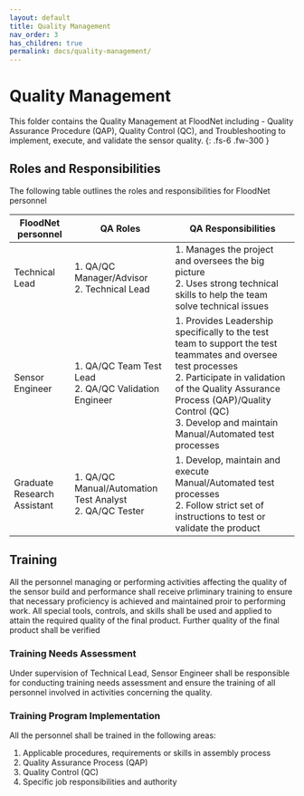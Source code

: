 ```yaml
---
layout: default
title: Quality Management
nav_order: 3
has_children: true
permalink: docs/quality-management/
---
```


# Quality Management

This folder contains the Quality Management at FloodNet including - Quality Assurance Procedure (QAP), Quality Control (QC), and Troubleshooting to implement, execute, and validate the sensor quality.
{: .fs-6 .fw-300 }


<h2>Roles and Responsibilities</h2>

The following table outlines the roles and responsibilities for FloodNet personnel

| FloodNet personnel          | QA Roles                                                     | QA Responsibilities                                          |
| --------------------------- | ------------------------------------------------------------ | ------------------------------------------------------------ |
| Technical Lead              | 1. QA/QC Manager/Advisor <br />2. Technical Lead             | 1. Manages the project and oversees the big picture<br />2. Uses strong technical skills to help the team solve technical issues |
| Sensor Engineer             | 1. QA/QC Team Test Lead <br />2. QA/QC Validation Engineer <br /> | 1. Provides Leadership specifically to the test team to support the test teammates and oversee test processes<br /> 2. Participate in validation of the Quality Assurance Process (QAP)/Quality Control (QC)<br /> 3. Develop and maintain Manual/Automated test processes |
| Graduate Research Assistant | 1. QA/QC Manual/Automation Test Analyst <br />2. QA/QC Tester | 1. Develop, maintain and execute Manual/Automated test processes <br />2. Follow strict set of instructions to test or validate the product |



<h2>Training</h2>

All the personnel managing or performing activities affecting the quality of the sensor build and performance shall receive prliminary training to ensure that necessary proficiency is achieved and maintained proir to performing work. All special tools, controls, and skills shall be used and applied to attain the required quality of the final product. Further quality of the final product shall be verified

<h3>Training Needs Assessment</h3>

Under supervision of Technical Lead, Sensor Engineer shall be responsible for conducting training needs assessment and ensure the training of all personnel involved in activities concerning the quality.

<h3>Training Program Implementation</h3>

All the personnel shall be trained in the following areas:

1. Applicable procedures, requirements or skills in assembly process
2. Quality Assurance Process (QAP)
3. Quality Control (QC)
4. Specific job responsibilities and authority

